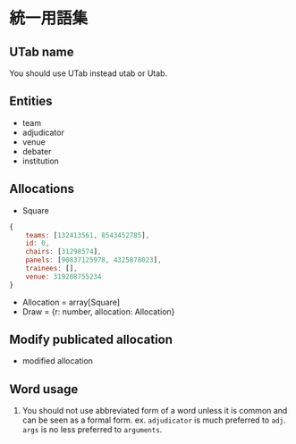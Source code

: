 # 統一用語集

## UTab name

You should use UTab instead utab or Utab.

## Entities

* team
* adjudicator
* venue
* debater
* institution

## Allocations

* Square
```javascript
{
    teams: [132413561, 8543452785],
    id: 0,
    chairs: [31298574],
    panels: [90837125978, 4325878023],
    trainees: [],
    venue: 319208755234
}
```
* Allocation = array[Square]
* Draw = {r: number, allocation: Allocation}

## Modify publicated allocation

* modified allocation

## Word usage

1. You should not use abbreviated form of a word unless it is common and can be seen as a formal form.
ex. `adjudicator` is much preferred to `adj`. `args` is no less preferred to `arguments`.
